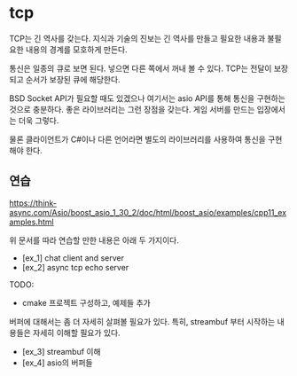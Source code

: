 # tcp 

TCP는 긴 역사를 갖는다. 지식과 기술의 진보는 긴 역사를 만들고 필요한 내용과 
불필요한 내용의 경계를 모호하게 만든다. 

통신은 일종의 큐로 보면 된다. 넣으면 다른 쪽에서 꺼내 볼 수 있다. TCP는 전달이 
보장되고 순서가 보장된 큐에 해당한다. 

BSD Socket API가 필요할 때도 있겠으나 여기서는 asio API를 통해 통신을 구현하는 
것으로 충분하다. 좋은 라이브러리는 그런 장점을 갖는다.  게임 서버를 만드는 
입장에서는 더욱 그렇다. 

물론 클라이언트가 C#이나 다른 언어라면 별도의 라이브러리를 사용하여 통신을 구현해야 
한다. 

## 연습  

https://think-async.com/Asio/boost_asio_1_30_2/doc/html/boost_asio/examples/cpp11_examples.html

위 문서를 따라 연습할 만한 내용은 아래 두 가지이다.
- [ex_1] chat client and server
- [ex_2] async tcp echo server

TODO:
- cmake 프로젝트 구성하고, 예제들 추가 

버퍼에 대해서는 좀 더 자세히 살펴볼 필요가 있다. 특히, streambuf 부터 시작하는 내용들은
자세히 이해할 필요가 있다. 

- [ex_3] streambuf 이해
- [ex_4] asio의 버퍼들 





